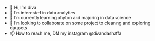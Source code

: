 - 👋 Hi, I’m diva
- 👀 I’m interested in data analytics
- 🌱 I’m currently learning phyton and majoring in data science
- 💞️ I’m looking to collaborate on some project to cleaning and exploring datasets
- 📫 How to reach me, DM my instagram @divandashaffa 

<!---
palsywalsyy/palsywalsyy is a ✨ special ✨ repository because its `README.md` (this file) appears on your GitHub profile.
You can click the Preview link to take a look at your changes.
--->
